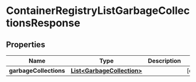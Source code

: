 

# ContainerRegistryListGarbageCollectionsResponse


## Properties

| Name | Type | Description | Notes |
|------------ | ------------- | ------------- | -------------|
|**garbageCollections** | [**List&lt;GarbageCollection&gt;**](GarbageCollection.md) |  |  [optional] |



